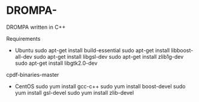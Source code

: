 # DROMPA-
DROMPA written in C++

Requirements

- Ubuntu
 sudo apt-get install build-essential
 sudo apt-get install libboost-all-dev
 sudo apt-get install libgsl-dev 
 sudo apt-get install zlib1g-dev 
 sudo apt-get install libgtk2.0-dev 

 cpdf-binaries-master

- CentOS
 sudo yum install gcc-c++
 sudo yum install boost-devel
 sudo yum install gsl-devel
 sudo yum install zlib-devel
